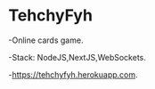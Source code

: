 # TehchyFyh
-Online cards game.

-Stack: NodeJS,NextJS,WebSockets.

-https://tehchyfyh.herokuapp.com.

  
